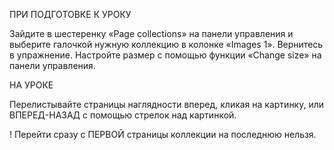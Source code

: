 ПРИ ПОДГОТОВКЕ К УРОКУ

Зайдите в шестеренку «Page collections» на панели управления и выберите галочкой нужную коллекцию в колонке «Images 1». Вернитесь в упражнение. Настройте размер с помощью функции «Change size» на панели управления.

НА УРОКЕ

Перелистывайте страницы наглядности вперед, кликая на картинку, или ВПЕРЕД-НАЗАД с помощью стрелок над картинкой.

! Перейти сразу с ПЕРВОЙ страницы коллекции на последнюю нельзя.
